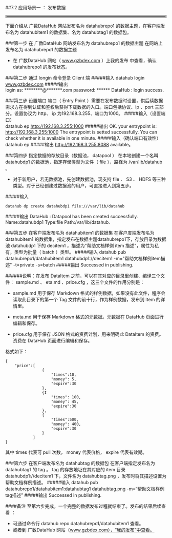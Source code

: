 ##7.2 应用场景一 ： 发布数据
<hr style=" border:4px solid #A9A9A9;" />
下面介绍从 广数DataHub 网站发布名为 datahubrepo1 的数据主题，在客户端发布名为 datahubitem1 的数据集、名为 datahubtag1 的数据包。

###第一步 在 广数DataHub 网站发布名为 datahubrepo1 的数据主题
在网站上发布名为 datahubrepo1 的数据主题  

* 在 广数DataHub 网站（ www.gzbdex.com ）上我的发布 中查看，确认 datahubrepo1 的发布状态。  

###第二步 通过 longin 命令登录 Client 端
#####输入
	datahub login www.gzbdex.com
#####输出	  
	login as: ********@*******.com
	password: ******
	DataHub : login success.  
	
###第三步 设置端口
端口（ Entry Point ）需要在发布数据时设置，供后续数据需求方在得到认证和鉴权后获得下载数据的入口。端口包括协议、ip 、port 三部分。设置协议为 http、 ip 为192.168.3.255、端口为1000。
#####输入（设置端口）  
	datahub ep http://192.168.3.255:1000
#####输出
 	OK. your entrypoint is: http://192.168.3.255:1000
	The entrypoint is setted successfully.  You can check whether it is available in one minute.
#####输入（确认端口有效性）
	datahub ep
#####输出
	http://192.168.3.255:8088 available。

	
  

###第四步 指定数据的存放目录（数据池， datapool ）
在本地创建一个名叫 datahubdp1 的数据池，指定存储类型为文件（ file ），路径为 /var/lib/datahub 。 

* 对于新用户，若无数据池，先创建数据池，现支持  file 、 S3 、 HDFS  等三种类型。对于已经创建过数据池的用户，可直接进入到第五步。  


#####输入  

	datahub dp create datahubdp1 file:///var/lib/datahub
#####输出
	DataHub : Datapool has been created successfully. 	Name:datahubdp1 Type:file Path:/var/lib/datahub. 

###第五步 在客户端发布名为 datahubitem1 的数据集
在客户度端发布名为 datahubitem1 的数据集，指定发布在数据主题datahubrepo1下，存放目录为数据池 datahubdp1 下的 decitem1 ，描述为"帮助文档样例 item 描述"，属性为私有，类型为批量（ batch ）类型。
#####输入
	datahub pub datahubrepo1/datahubitem1 datahubdp1://decitem1 -m="帮助文档样例item描述" -t=private -s=batch
#####输出
	Successed in publishing.
   
######说明：在发布 DataItem 之前，可以在其对应的目录里创建、编译三个文件： sample.md 、 eta.md 、price.cfg ，这三个文件的作用分别是：

 - sample.md 用于保存 Markdown 格式的样例数据，如果没有此文件，程序会读取此目录下的第一个 Tag 文件的前十行，作为样例数据，发布到 Item 的详情里。

 - meta.md 用于保存 Markdown 格式的元数据。元数据在 DataHub 页面进行编辑和保存。

 - price.cfg 用于保存 JSON 格式的资费计划，用来明确此 DataItem 的资费。资费在 DataHub 页面进行编辑和保存。

格式如下：

    {
    	"price":[
    				{
                    	"times":10,
                        "money": 5,
                        "expire":30
                    },
                    {I
                    	"times": 100,
                        "money": 45,
                        "expire":30
                    },
                    {
                    	"times":500,
                        "money": 400,
                        "expire":30
                    }
                ]
    }


其中 times 代表可 pull 次数， money 代表价格， expire 代表有效期。
   
   
   
###第六步 在客户端发布名为 datahubtag 的数据包
在客户端指定发布名为 datahubtag1 的 tag 。 tag 的存放地址在其对应的 item 目录 datahubdp1://decitem1 下，文件名为 datahubtag.png ，发布时将其描述设置为帮助文档样例描述。
#####输入
	datahub pub datahubrepo1/datahubitem1:datahubtag1 datahubtag.png -m=“帮助文档样例tag描述”
#####输出
	 Successed in publishing.

####备注
至第六步完成，一个完整的数据发布过程就结束了。发布的结果后续查看 ：  
  
* 可通过命令行 datahub repo datahubrepo1/datahubitem1 查看。  
* 或者到 广数DataHub 网站（www.gzbdex.com），“我的发布”中查看。